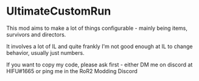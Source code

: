 # UltimateCustomRun

This mod aims to make a lot of things configurable - mainly being items, survivors and directors.

It involves a lot of IL and quite frankly I'm not good enough at IL to change behavior, usually just numbers.

If you want to copy my code, please ask first - either DM me on discord at HIFU#1665 or ping me in the RoR2 Modding Discord
